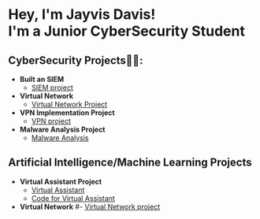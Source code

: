 <h1>Hey, I'm Jayvis Davis! <br/><a >I'm a Junior CyberSecurity Student</a> 
<h2> CyberSecurity Projects👨‍💻:</h2>

- <b>Built an SIEM</b>
  - [SIEM project](https://github.com/Jaygreat007/Built-an-SIEM-)
- <b>Virtual Network</b>
  - [Virtual Network Project](https://github.com/Jaygreat007/Virtual-Network-project/blob/main/README.md) <b><i></b></i>
- <b>VPN Implementation Project</b>
  - [VPN project](https://github.com/Jaygreat007/VPN-project/blob/main/README.md)
- <b>Malware Analysis Project</b>
  - [Malware Analysis](https://github.com/Jaygreat007/Malware-Analysis-lab/blob/main/README.md)

<h2>Artificial Intelligence/Machine Learning Projects</h2>






- <b>Virtual Assistant Project </b>
  - [Virtual Assistant](https://github.com/Jaygreat007/Virtual-Assistant-Project/blob/main/README.md)
  - [Code for Virtual Assistant](https://github.com/Jaygreat007/Main.Py/blob/main/main3.py)
- <b>Virtual Network</b>
  #- [Virtual Network project](https://github.com/Jaygreat007/Virtual-Network-project/blob/main/README.md) <b><i></b></i>

